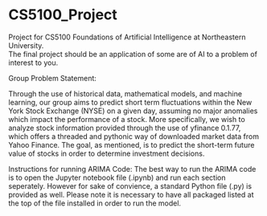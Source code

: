 # CS5100_Project

Project for CS5100 Foundations of Artificial Intelligence at Northeastern University.	
The final project should be an application of some are of AI to a problem of interest
to you.

Group Problem Statement:

Through the use of historical data, mathematical models, and machine learning, our group 
aims to predict short term fluctuations within the New York Stock Exchange (NYSE) on a 
given day, assuming no major anomalies which impact the performance of a stock. More 
specifically, we wish to analyze stock information provided through the use of yfinance 0.1.77, 
which offers a threaded and pythonic way of downloaded market data from Yahoo Finance. The goal, 
as mentioned, is to predict the short-term future value of stocks in order to determine investment 
decisions.

Instructions for running ARIMA Code:
The best way to run the ARIMA code is to open the Jupyter notebook file (.ipynb) and run each section
seperately. However for sake of convience, a standard Python file (.py) is provided as well. Please 
note it is necessary to have all packaged listed at the top of the file installed in order to run the
model.
